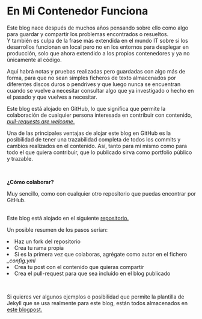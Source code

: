 # En Mi Contenedor Funciona

<p>Este blog nace después de muchos años pensando sobre ello como algo para guardar y compartir los problemas encontrados o resueltos.<br> Y también es culpa de la frase más extendida en el mundo IT sobre si los desarrollos funcionan en local pero no en los entornos para desplegar en producción, solo que ahora extendido a los propios contenedores y ya no únicamente al código.</p>

<p>Aquí habrá notas y pruebas realizadas pero guardadas con algo más de forma, para que no sean simples ficheros de texto almacenados por diferentes discos duros o pendrives y que luego nunca se encuentran cuando se vuelve a necesitar consultar algo que ya investigado o hecho en el pasado y que vuelves a necesitar.</p>

<p>Este blog está alojado en GitHub, lo que significa que permite la colaboración de cualquier persona interesada en contribuir con contenido, <u><em>pull-requests are welcome</em>.</u></p>

<p>Una de las principales ventajas de alojar este blog en GitHub es la posibilidad de tener una trazabilidad completa de todos los commits y cambios realizados en el contenido. Así, tanto para mí mismo como para todo el que quiera contribuir, que lo publicado sirva como portfolio público y trazable.</p>

<br><p><b>¿Cómo colaborar?</b></p>

<p>Muy sencillo, como con cualquier otro repositorio que puedas encontrar por GitHub.

<br>Este blog está alojado en el siguiente <a href="https://github.com/danifernandezs/enmicontenedorfunciona">repositorio.</a>

<p>Un posible resumen de los pasos serían:</p>
<li>Haz un fork del repositorio</li>
<li>Crea tu rama propia</li>
<li>Si es la primera vez que colaboras, agrégate como autor en el fichero <em>_config.yml</em></li>
<li>Crea tu post con el contenido que quieras compartir</li>
<li>Crea el pull-request para que sea incluído en el blog publicado</li>

<br><p>Si quieres ver algunos ejemplos o posibilidad que permite la plantilla de Jekyll que se usa realmente para este blog, están todos almacenados en <a href="https://www.enmicontenedorfunciona.com/ejemplos-y-opciones">este blogpost.</a>
